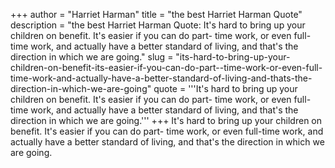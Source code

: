 +++
author = "Harriet Harman"
title = "the best Harriet Harman Quote"
description = "the best Harriet Harman Quote: It's hard to bring up your children on benefit. It's easier if you can do part- time work, or even full-time work, and actually have a better standard of living, and that's the direction in which we are going."
slug = "its-hard-to-bring-up-your-children-on-benefit-its-easier-if-you-can-do-part--time-work-or-even-full-time-work-and-actually-have-a-better-standard-of-living-and-thats-the-direction-in-which-we-are-going"
quote = '''It's hard to bring up your children on benefit. It's easier if you can do part- time work, or even full-time work, and actually have a better standard of living, and that's the direction in which we are going.'''
+++
It's hard to bring up your children on benefit. It's easier if you can do part- time work, or even full-time work, and actually have a better standard of living, and that's the direction in which we are going.
